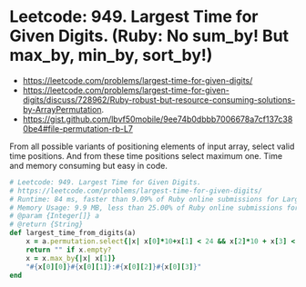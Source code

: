 # Leetcode: 949. Largest Time for Given Digits. (Ruby: No sum_by! But max_by, min_by, sort_by!)

- https://leetcode.com/problems/largest-time-for-given-digits/
- https://leetcode.com/problems/largest-time-for-given-digits/discuss/728962/Ruby-robust-but-resource-consuming-solutions-by-ArrayPermutation.
- https://gist.github.com/lbvf50mobile/9ee74b0dbbb7006678a7cf137c380be4#file-permutation-rb-L7

From all possible variants of positioning elements of input array, select valid time positions. And from these time positions select maximum one.
Time and memory consuming but easy in code.

```Ruby
# Leetcode: 949. Largest Time for Given Digits.
# https://leetcode.com/problems/largest-time-for-given-digits/
# Runtime: 84 ms, faster than 9.09% of Ruby online submissions for Largest Time for Given Digits.
# Memory Usage: 9.9 MB, less than 25.00% of Ruby online submissions for Largest Time for Given Digits.
# @param {Integer[]} a
# @return {String}
def largest_time_from_digits(a)
    x = a.permutation.select{|x| x[0]*10+x[1] < 24 && x[2]*10 + x[3] < 59}.map{|x| [x,60*(x[0]*10+x[1]) + x[2]*10+x[3]]}
    return "" if x.empty?
    x = x.max_by{|x| x[1]}
    "#{x[0][0]}#{x[0][1]}:#{x[0][2]}#{x[0][3]}"
end
```